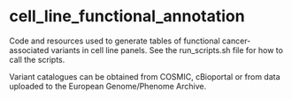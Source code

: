 # cell_line_functional_annotation

Code and resources used to generate tables of functional cancer-associated variants
in cell line panels. See the run_scripts.sh file for how to call the scripts.

Variant catalogues can be obtained from COSMIC, cBioportal or from data uploaded
to the European Genome/Phenome Archive.
